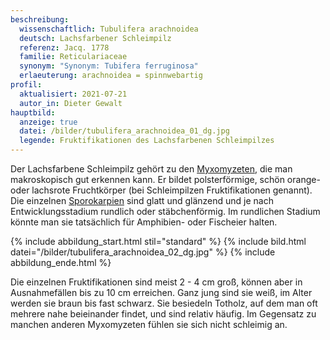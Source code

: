 ```yaml
---
beschreibung:
  wissenschaftlich: Tubulifera arachnoidea
  deutsch: Lachsfarbener Schleimpilz
  referenz: Jacq. 1778
  familie: Reticulariaceae
  synonym: "Synonym: Tubifera ferruginosa"
  erlaeuterung: arachnoidea = spinnwebartig
profil:
  aktualisiert: 2021-07-21
  autor_in: Dieter Gewalt
hauptbild:
  anzeige: true
  datei: /bilder/tubulifera_arachnoidea_01_dg.jpg
  legende: Fruktifikationen des Lachsfarbenen Schleimpilzes
---
```

Der Lachsfarbene Schleimpilz gehört zu den [Myxomyzeten](Myxomyzeten "Glossar"), die man makroskopisch gut erkennen kann. Er bildet polsterförmige, schön orange- oder lachsrote Fruchtkörper (bei Schleimpilzen Fruktifikationen genannt). Die einzelnen [Sporokarpien](Sporokarp "Glossar") sind glatt und glänzend und je nach Entwicklungsstadium rundlich oder stäbchenförmig. Im rundlichen Stadium könnte man sie tatsächlich für Amphibien- oder Fischeier halten.

{% include abbildung_start.html stil="standard" %}
{% include bild.html datei="/bilder/tubulifera_arachnoidea_02_dg.jpg" %}
{% include abbildung_ende.html %}

Die einzelnen Fruktifikationen sind meist 2 - 4 cm groß, können aber in Ausnahmefällen bis zu 10 cm erreichen. Ganz jung sind sie weiß, im Alter werden sie braun bis fast schwarz. Sie besiedeln Totholz, auf dem man oft mehrere nahe beieinander findet, und sind relativ häufig. Im Gegensatz zu manchen anderen Myxomyzeten fühlen sie sich nicht schleimig an.
